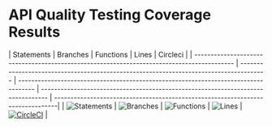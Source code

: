 # API Quality Testing Coverage Results
| Statements | Branches | Functions | Lines | Circleci |
| ------------------------------------------------------------------------------------------ | -------------------------------------------------------------------------------------- | ----------------------------------------------------------------------------------- | -------------------------------------------------------------------------------- |
-------------------------------------------------------------------------------|
| ![Statements](https://img.shields.io/badge/statements-91.93%25-brightgreen.svg?style=flat) | ![Branches](https://img.shields.io/badge/branches-70.58%25-red.svg?style=flat) | ![Functions](https://img.shields.io/badge/functions-90.9%25-brightgreen.svg?style=flat) | ![Lines](https://img.shields.io/badge/lines-92.91%25-brightgreen.svg?style=flat) | [![CircleCI](https://circleci.com/gh/kalisaNkevin/Portfolio-API/tree/main.svg?style=svg)](https://circleci.com/gh/kalisaNkevin/Portfolio-API/tree/main) |

